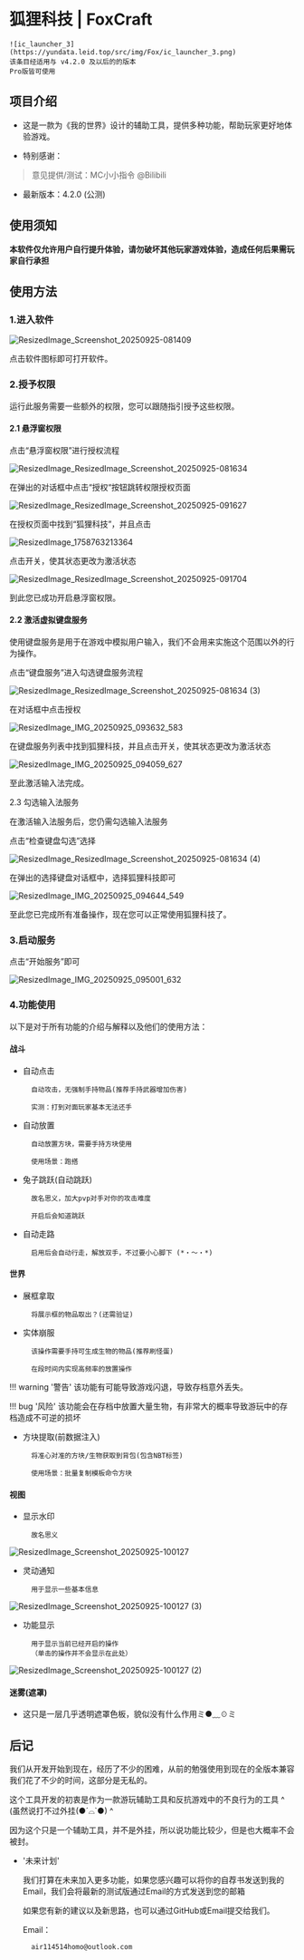 # 狐狸科技 | FoxCraft



	![ic_launcher_3](https://yundata.leid.top/src/img/Fox/ic_launcher_3.png)
	该条目经适用与 v4.2.0 及以后的的版本
    Pro版皆可使用



## 项目介绍

- 这是一款为《我的世界》设计的辅助工具，提供多种功能，帮助玩家更好地体验游戏。

- 特别感谢：

> 意见提供/测试：MC小小指令 @Bilibili

- 最新版本：4.2.0 (公测)

## 使用须知

**本软件仅允许用户自行提升体验，请勿破坏其他玩家游戏体验，造成任何后果需玩家自行承担**

## 使用方法

### 1.进入软件

![ResizedImage_Screenshot_20250925-081409](https://yundata.leid.top/src/img/Fox/ResizedImage_Screenshot_20250925-081409.png)

点击软件图标即可打开软件。

### 2.授予权限

运行此服务需要一些额外的权限，您可以跟随指引授予这些权限。

#### 2.1 悬浮窗权限

点击“悬浮窗权限”进行授权流程

![ResizedImage_ResizedImage_Screenshot_20250925-081634](https://yundata.leid.top/src/img/Fox/ResizedImage_ResizedImage_Screenshot_20250925-081634.png)

在弹出的对话框中点击“授权“按钮跳转权限授权页面

![ResizedImage_ResizedImage_Screenshot_20250925-091627](https://yundata.leid.top/src/img/Fox/ResizedImage_ResizedImage_Screenshot_20250925-091627.png)

在授权页面中找到“狐狸科技”，并且点击

![ResizedImage_1758763213364](_res/ResizedImage_1758763213364.png)

点击开关，使其状态更改为激活状态

![ResizedImage_ResizedImage_Screenshot_20250925-091704](https://yundata.leid.top/src/img/Fox/ResizedImage_ResizedImage_Screenshot_20250925-091704.png)

到此您已成功开启悬浮窗权限。

#### 2.2 激活虚拟键盘服务

使用键盘服务是用于在游戏中模拟用户输入，我们不会用来实施这个范围以外的行为操作。

点击“键盘服务”进入勾选键盘服务流程

![ResizedImage_ResizedImage_Screenshot_20250925-081634 (3)](https://yundata.leid.top/src/img/Fox/ResizedImage_ResizedImage_Screenshot_20250925-081634%20(3).png)

在对话框中点击授权

![ResizedImage_IMG_20250925_093632_583](https://yundata.leid.top/src/img/Fox/ResizedImage_IMG_20250925_093632_583.jpg)

在键盘服务列表中找到狐狸科技，并且点击开关，使其状态更改为激活状态

![ResizedImage_IMG_20250925_094059_627](https://yundata.leid.top/src/img/Fox/ResizedImage_IMG_20250925_094059_627.jpg)

至此激活输入法完成。

2.3 勾选输入法服务

在激活输入法服务后，您仍需勾选输入法服务

点击“检查键盘勾选”选择

![ResizedImage_ResizedImage_Screenshot_20250925-081634 (4)](https://yundata.leid.top/src/img/Fox/ResizedImage_ResizedImage_Screenshot_20250925-081634%20(4).png)

在弹出的选择键盘对话框中，选择狐狸科技即可

![ResizedImage_IMG_20250925_094644_549](https://yundata.leid.top/src/img/Fox/ResizedImage_IMG_20250925_094644_549.jpg)

至此您已完成所有准备操作，现在您可以正常使用狐狸科技了。

### 3.启动服务

点击“开始服务”即可

![ResizedImage_IMG_20250925_095001_632](https://yundata.leid.top/src/img/Fox/ResizedImage_IMG_20250925_095001_632.jpg)

### 4.功能使用

以下是对于所有功能的介绍与解释以及他们的使用方法：

#### 战斗

- 自动点击

        自动攻击，无强制手持物品(推荐手持武器增加伤害)

        实测：打到对面玩家基本无法还手
        



- 自动放置

        自动放置方块，需要手持方块使用

        使用场景：跑搭
        



- 兔子跳跃(自动跳跃)

        故名思义，加大pvp对手对你的攻击难度
        
        开启后会知道跳跃



- 自动走路

        启用后会自动行走，解放双手，不过要小心脚下 (*・～・*)
        



#### 世界

- 展框拿取

        将展示框的物品取出？(还需验证)



- 实体崩服

        该操作需要手持可生成生物的物品(推荐刷怪蛋)

        在段时间内实现高频率的放置操作
        
!!! warning '警告'
    该功能有可能导致游戏闪退，导致存档意外丢失。

!!! bug '风险'
    该功能会在存档中放置大量生物，有非常大的概率导致游玩中的存档造成不可逆的损坏


- 方块提取(前数据注入)

        将准心对准的方块/生物获取到背包(包含NBT标签)
        
		使用场景：批量复制模板命令方块



#### 视图
- 显示水印

        故名思义

 ![ResizedImage_Screenshot_20250925-100127](https://yundata.leid.top/src/img/Fox/ResizedImage_Screenshot_20250925-100127.png)
 

- 灵动通知

        用于显示一些基本信息

 ![ResizedImage_Screenshot_20250925-100127 (3)](https://yundata.leid.top/src/img/Fox/ResizedImage_Screenshot_20250925-100127%20(3).png)
 

- 功能显示

        用于显示当前已经开启的操作
        （单击的操作并不会显示在此处）

 ![ResizedImage_Screenshot_20250925-100127 (2)](https://yundata.leid.top/src/img/Fox/ResizedImage_Screenshot_20250925-100127%20(2).png)
 

#### 迷雾(遮罩)

- 这只是一层几乎透明遮罩色板，貌似没有什么作用ミ●﹏☉ミ


## 后记

我们从开发开始到现在，经历了不少的困难，从前的勉强使用到现在的全版本兼容我们花了不少的时间，这部分是无私的。

这个工具开发的初衷是作为一款游玩辅助工具和反抗游戏中的不良行为的工具 ^ (虽然说打不过外挂(●´⌓`●) ^ 

因为这个只是一个辅助工具，并不是外挂，所以说功能比较少，但是也大概率不会被封。


- '未来计划'
     
	我们打算在未来加入更多功能，如果您感兴趣可以将你的自荐书发送到我的Email，我们会将最新的测试版通过Email的方式发送到您的邮箱

	如果您有新的建议以及新思路，也可以通过GitHub或Email提交给我们。
	
	Email：
	
		air114514homo@outlook.com
        